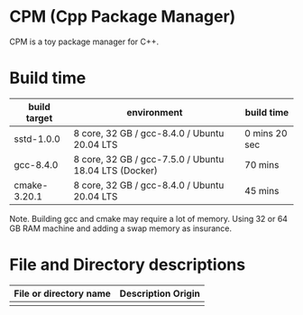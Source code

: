 # CPM (Cpp Package Manager)

CPM is a toy package manager for C++.

# Build time

| build target | environment                                           | build time     |
| ------------ | ----------------------------------------------------- | -------------- |
| sstd-1.0.0   | 8 core, 32 GB / gcc-8.4.0 / Ubuntu 20.04 LTS          |  0 mins 20 sec |
| gcc-8.4.0    | 8 core, 32 GB / gcc-7.5.0 / Ubuntu 18.04 LTS (Docker) | 70 mins        |
| cmake-3.20.1 | 8 core, 32 GB / gcc-8.4.0 / Ubuntu 20.04 LTS          | 45 mins        |

Note. Building gcc and cmake may require a lot of memory. Using 32 or 64 GB RAM machine and adding a swap memory as insurance.


# File and Directory descriptions

| File or directory name        | Description Origin |
| ----------------------------- | ------------------ |
|                               |                    |

